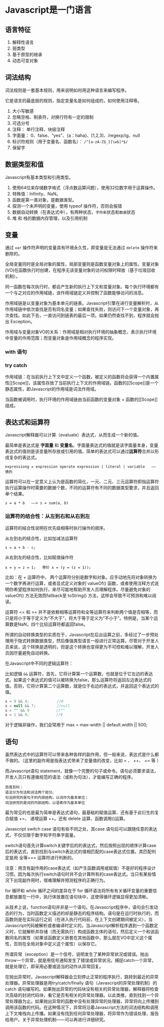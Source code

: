 # Javascript是一门语言

## 语言特征

 1. 解释性语言
 2. 弱类型
 3. 基于原型的继承
 4. 动态可变对象

## 词法结构

词法规则是一套基本规则，用来说明如何用这种语言来编写程序。

它是语言的最底层的规则，指定变量名是如何组成的，如何使用注释等。

1. 大小写敏感
2. 忽略空格、制表符，对换行符有一定的限制
3. 可选分号
4. 注释： 单行注释、块级注释
5. 字面量： 0、false、“yes”、{a：haha}、[1,2,3]、/regexp/ig、null
6. 标识符规则（用于变量名、函数名）： `/^[a-zA-Z$_][\w$]*$/`  
7. 保留字

## 数据类型和值

Javascript有基本类型和引用类型。

1. 使用64位来存储数字格式（浮点数运算问题），使用32位数字用于运算操作。
2. 特殊值：Infinity、NaN。
3. 函数是第一类对象，是数据类型。
4. 探测一个未声明的变量，使用 typeof 操作符，否则会报错
5. 数据自动转换（在表达式中），有两种状态，`字符串`状态和`数据`状态
6. 堆 和 栈的数据内存管理，以及引用机制

## 变量

通过 `var` 操作符声明的变量具有环境永久性，即变量是无法通过 `delete` 操作符来删除的。

全局变量同时是全局对象的属性，局部变量则是函数变量对象上的属性。变量对象(VO)在函数执行时创建，在程序无该变量对象的访问权限时释放（基于垃圾回收机制）。

同一函数在每次执行时，都会产生新的执行上下文和变量对象。每个执行环境都有一个与之对应的作用域链，该作用域链定义并控制了函数能够访问的消息。

作用域链是以变量对象为基本单元的链表。Javascript引擎在进行变量解析时，从作用域链中依次查找是否有同名变量；如果查找失败，则访问下一个变量对象，再次查找。如此下去，一直访问到链表的最后一项。如果仍然查找不到，程序就会抛出 Exception。

作用域与变量对象VO的关系：作用域是相对执行环境的抽象概念，表示执行环境中变量的作用范围；而变量对象是作用域概念的程序实现。

### with 语句

### try catch


作用域链：在当前执行上下文中定义一个函数，被定义的函数将会获得一个内置属性[[Scope]]，该属性存放了当前执行上下文的作用域链。函数的[[Scope]]是一个静态属性，即Javascript的作用域是词法作用域。

当函数被调用时，执行环境的作用域链由当前函数的变量对象 + 函数的[[Scope]] 组成。

## 表达式和运算符

Javascript解释器可以计算（evaluate）表达式，从而生成一个新的值。

最简单是表达式是 **字面量** 和 **变量名**，字面量表达式的值就是该字面量本身，变量表达式的值则是该变量所存放或引用的值。简单的表达式可以通过**运算符**合并以形成复杂的表达式。  

    expressiong = expression operate expression | literal | variable   ——猜的

运算符可以在一定意义上认为是函数的简化，一元、二元、三元运算符即指运算符执行运算操作时需要的数据个数，不同的运算符有不同的数据类型要求，并且返回单个结果。

    s = a * b   ——> s = sum(a, b)      

### 运算符的结合性：从左到右和从右到左

运算符的结合性说明在优先级相等时执行操作的顺序。

从左到右的结合性，比如加减法运算符
    
    s = a + b - c;

从右到左的结合性，比如赋值操作符

    x = y = z = 1;   等价 x = (y = (z = 1));

比如：在 + 运算符中， 两个运算符分别是数字和对象。应手动地先将对象转换为一个数字再进行运算，或者显式定义对象的 valueOf() 函数，或者使用注释方式说明你希望程序如何执行，来尽可能地帮助开发人员理解程序。尽量避免对象的 valueOf() 方法无效而fallback至 toString() 方法，这样会导致不可预测和难以阅读。

运算符 <= 和 >= 并不是依赖相等运算符和全等运算符来判断两个值是否相等，而只是将小于等于定义为“不大于”，将大于等于定义为“不小于”。特例是，当某个运算数是NaN，四个比较运算符都返回false。

所谓的自动转换类型的实质在于，Javascript在后台运算之前，多经过了一步预处理用于隐式转换数据类型，然后像强类型语言一般进行正常运算。尽管对于开发人员来说，这个转换是透明的，但是这个转换也变得更为不可控和难以理解，开发人员因尽量避免自动转换。

在Javascript中不同的逻辑运算符：

比如逻辑 `&&` 运算符，首先，它将计算第一个运算数，也就是位于它左边的表达式。如果这个表达式的值可以被转换为false，那么运算符将返回左边表达式的值。否则，它将计算第二个运算数，就是位于右边的表达式，并返回这个表达式的值。

```javascript
s = 0 && 4;   　        //0
s = null && 7;   　     //null
s = "" && 9     　　    //""
s = 1 && 9;    　　     //9
```

对于逻辑非操作，我们会常用于 max = max-width || default.width || 500;   

## 语句

虽然表达式中的运算符可以带来各种各样的副作用，但一般来说，表达式是什么都不做的。（这里的副作用是指表达式带来了变量值的改变，比如 = 、 ++、 += 等 ）

而Javascript语句 statement，就像一个完整的句子或命令。语句必须要求语法，开发人员只有遵循规范的语法（或称为句法），才能编写正确的程序。

    百度百科：
    语法分为句法和词法两个部分。
    句法研究的是句子的内部结构，以词作为基本单位；
    词法研究的是词的内部结构，以语素作为基本单位

最为常见的也是最为简单是表达式语句，最基础的赋值运算、还有基于此衍生的复合赋值 +=、 递增运算 ++。还有 delete 运算、函数调用()运算。

Javascript  switch case 语句有些不同之处，其case 语句后可以跟随任意的表达式，不仅仅限于数字和字符串字面量。

switch语句首先计算switch关键字后的的表达式，然后按照出现的顺序计算case后的表达式，直到找到与switch表达式的值相匹配的case表达式位置。其匹配判定是用 全等=== 运算符进行判断的。

注意：用含有副作用的case表达式（如产生函数调用或赋值）不是好的程序设计习惯。因为每次执行switch语句时并不会计算所有的case表达式。当只有某些情况下出现副作用时，很难理解并预测程序的正确行为。

for 循环和 while 循环之间的差异在于 for 循环语法将所有有关循环变量的重要信息都放置在一行中，执行体放置在语句块中，这使得循环逻辑显得更加清晰。

从技术上说，function语句并非是一个语句。在Javascript程序中，语句会引发动态的行为，当时函数定义描述的却是静态的程序结构。语句是在运行时执行的，而函数则是在实际运行之前（在进入执行代码前，在上下文创建期间被定义），当Javascript代码被解析或者编译时定义的。当Javascript解析程序遇到一个函数定义时，它就解析并存储（而无需执行）构成函数主体的语句，然后定义一个和该函数同名的属性（如果该函数定义嵌套在其他函数中，那么就在VO中定义这个属性，否则在全局对象中定义这个属性）以保存它。 

所谓异常（exception）是一个信号，说明发生了某种异常状况或错误。抛出throw一个异常，就是用信号通知发生了错误或异常状况。捕捉catch一个异常，就是处理它，即采用必要或适当的动作从异常回复。

在抛出异常时，Javascript解释器会立刻停止正常的程序执行，跳转到最近的异常处理器。异常处理器是用try/catch/finally 语句（Javascript的异常处理机制）的catch 语句编写的。如果抛出异常的代码块没有相关的异常处理器，解释器将检查次高级的封闭代码块，看它是否有相关的异常处理器。以此类推，直到找到一个异常处理器为止。如果抛出异常的函数中没有处理异常的处理器，异常将向上传播到调用该函数的代码。在这种情况下，异常将沿着Javascript方法的词法结构和调用上下文堆栈向上传播。如果没有找到任何异常处理器，将异常作为错误处理，报告给用户。关于异常处理机制——可以再进行详细研究。
